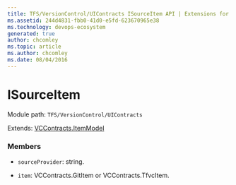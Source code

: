 ```yaml
---
title: TFS/VersionControl/UIContracts ISourceItem API | Extensions for Azure DevOps Services
ms.assetid: 244d4831-fbb0-41d0-e5fd-623670965e38
ms.technology: devops-ecosystem
generated: true
author: chcomley
ms.topic: article
ms.author: chcomley
ms.date: 08/04/2016
---
```


# ISourceItem

Module path: `TFS/VersionControl/UIContracts`

Extends: [VCContracts.ItemModel](../../../TFS/VersionControl/Contracts/ItemModel.md)

### Members

* `sourceProvider`: string.

* `item`: VCContracts.GitItem or VCContracts.TfvcItem.
